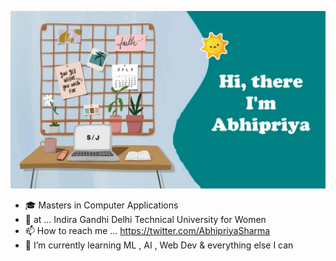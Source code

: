 ![Intro](https://github.com/Abbie-sharma/Website-Development/blob/master/Editor.jpg?raw=true)
<!--
**Abbie-sharma/Abbie-sharma** is a ✨ _special_ ✨ repository because its `README.md` (this file) appears on your GitHub profile.

Here are some ideas to get you started:

- 🔭 I’m currently working on ...

- 👯 I’m looking to collaborate on ...
- 🤔 I’m looking for help with ...
- 💬 Ask me about ...
- 📫 How to reach me: ...
- 😄 Pronouns: ...
- ⚡ Fun fact: ...
--> 
- :mortar_board: Masters in Computer Applications
- :school_satchel: at ... Indira Gandhi Delhi Technical University for Women
- :mailbox: How to reach me ...  https://twitter.com/AbhipriyaSharma
- 🌱 I’m currently learning ML , AI , Web Dev & everything else I can 
